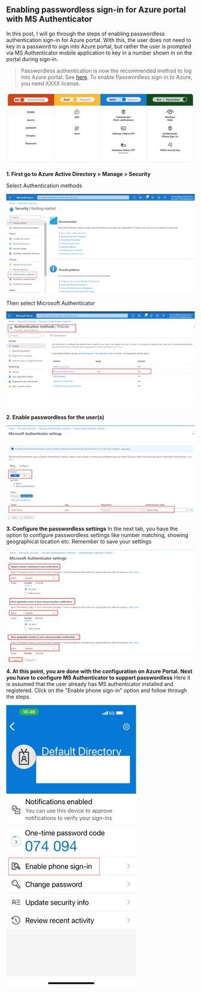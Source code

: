 ## Enabling passwordless sign-in for Azure portal with MS Authenticator

In this post, I will go through the steps of enabling passwordless authentication sign-in for Azure portal. With this, the user does not need to key in a password to sign into Azure portal, but rather the user is prompted via MS Authenticator mobile application to key in a number shown in on the portal during sign-in.

> Passwordless authentication is now the recommended method to log into Azure portal. See [here](https://www.microsoft.com/en-us/security/business/solutions/passwordless-authentication). To enable Passwordless sign-in to Azure, you need XXXX license. 

![comparisonofauthc.png](https://github.com/chianw/chianw/blob/main/comparisonofauthc.png)


**1. First go to Azure Active Directory > Manage > Security**

Select Authentication methods

![passwdless1.png](https://github.com/chianw/chianw/blob/main/passwdless1.png)

Then select Microsoft Authenticator

![passwdless2.png](https://github.com/chianw/chianw/blob/main/passwdless2.png)

**2. Enable passwordless for the user(s)**

![passwdless3.png](https://github.com/chianw/chianw/blob/main/passwdless3.png)

**3. Configure the passwordless settings**
In the next tab, you have the option to configure passwordless settings like number matching, showing geographical location etc. Remember to save your settings

![passwdless4.png](https://github.com/chianw/chianw/blob/main/passwdless4.png)

**4. At this point, you are done with the configuration on Azure Portal. Next you have to configure MS Authenticator to support passwordless**
Here it is assumed that the user already has MS authenticator installed and registered. Click on the "Enable phone sign-in" option and follow through the steps.

![passwdless7new.png](https://github.com/chianw/chianw/blob/main/passwdless7new.png)




